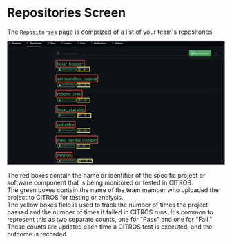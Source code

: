 # Repositories Screen

The `Repositories` page is comprized of a list of your team's repositories.  

![Alt text](img/repo0_image_highlight.png)

The red boxes contain the name or identifier of the specific project or software component that is being monitored or tested in CITROS.  
The green boxes contain the name of the team member who uploaded the project to CITROS for testing or analysis.  
The yellow boxes field is used to track the number of times the project passed and the number of times it failed in CITROS runs. It's common to represent this as two separate counts, one for "Pass" and one for "Fail." These counts are updated each time a CITROS test is executed, and the outcome is recorded.